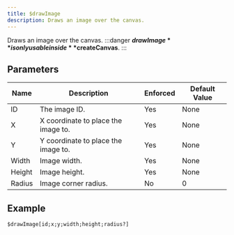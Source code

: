```yaml
---
title: $drawImage
description: Draws an image over the canvas.
---
```


Draws an image over the canvas.
:::danger
**$drawImage** is only usable inside **$createCanvas**.
:::
## Parameters
|  Name  |             Description             | Enforced | Default Value |
|--------|-------------------------------------|----------|---------------|
| ID     | The image ID.                       | Yes      | None          |
| X      | X coordinate to place the image to. | Yes      | None          |
| Y      | Y coordinate to place the image to. | Yes      | None          |
| Width  | Image width.                        | Yes      | None          |
| Height | Image height.                       | Yes      | None          |
| Radius | Image corner radius.                | No       |             0 |
## Example
```
$drawImage[id;x;y;width;height;radius?]
```